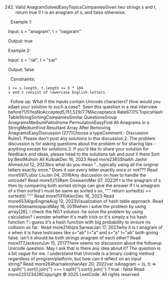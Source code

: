 242. Valid AnagramSolvedEasyTopicsCompaniesGiven two strings s and t, return true if t is an anagram of s, and false otherwise.

 
Example 1:


Input: s = "anagram", t = "nagaram"

Output: true


Example 2:


Input: s = "rat", t = "car"

Output: false


 
Constraints:


	1 <= s.length, t.length <= 5 * 104
	s and t consist of lowercase English letters.


 
Follow up: What if the inputs contain Unicode characters? How would you adapt your solution to such a case?
 Seen this question in a real interview before?1/5YesNoAccepted5,151,529/7.7MAcceptance Rate67.0%TopicsHash TableStringSortingCompaniesSimilar QuestionsGroup AnagramsMediumPalindrome PermutationEasyFind All Anagrams in a StringMediumFind Resultant Array After Removing AnagramsEasyDiscussion (277)Choose a typeComment💡 Discussion Rules1. Please don't post any solutions in this discussion.2. The problem discussion is for asking questions about the problem or for sharing tips - anything except for solutions.3. If you'd like to share your solution for feedback and ideas, please head to the solutions tab and post it there.Sort by:BestMuhsin Ali KulbakDec 16, 2023 Read more2365Shaikh Jashir AhmedJul 12, 2023bro what do you mean "...typically using all the original letters exactly once." Does it use every letter exactly once or not??? Read more597Lubor LiuJan 04, 2016Any discussion on how to handle the unicode? Read more5213Ram GoswamiMar 07, 2022If t is the anagram of s then by comparing both sorted strings can give the answer
If t is amagram of s then sorted t must be same as sorted s so,
"""
return sorted(s) == sorted(t)
""" Read more11310AlecDec 16, 2023 Read more653AlgoEngineAug 12, 2023Visualization of hash table approach
 Read more40enamespaceMay 16, 2019when i solve the problem by using array[26], i check the NO.1 solution. he solve the problem by using calculation?
i wonder whether it's math trick or it's simply a his hash function ?
i guess it's a hash function with big probability to ensure no collision so far.
 Read more214Iqra SarwarJan 17, 2023why it is t anagram of s when it is have testcases like
s="ab"
t="a"
and
s="a"
t="ab"
both giving false. isn't it should be both strings anagram of each other? Read more177JacksonJun 15, 2017There seems no discussion about the followup Unicode question. May I ask that is there any idea about it?
The question is a bit vague for me. I understand that Unicode is a binary coding method regardless of program/platform, but how can it reflect on an input string? Read more264harnalerohanApr 20, 2022var isAnagram = (s, t) => s.split('').sort().join('') === t.split('').sort().join('') ? true : false Read more225123428Copyright © 2025 LeetCode. All rights reserved.